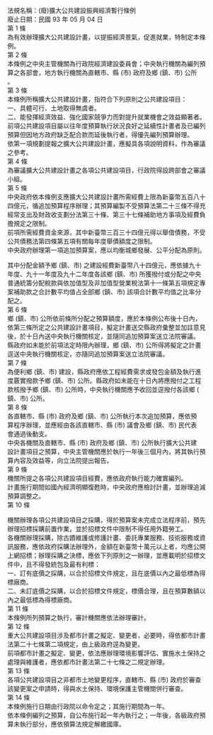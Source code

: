法規名稱：(廢)擴大公共建設振興經濟暫行條例  
廢止日期：民國 93 年 05 月 04 日  
第 1 條  
為有效辦理擴大公共建設計畫，以提振經濟景氣，促進就業，特制定本條  
例。  
第 2 條  
本條例之中央主管機關為行政院經濟建設委員會；中央執行機關為編列預  
算之各部會，地方執行機關為直轄市、縣 (市) 政府及鄉 (鎮、市) 公所  
。  
第 3 條  
本條例所稱擴大公共建設計畫，指符合下列原則之公共建設項目：  
一、具體可行、土地取得無虞者。  
二、能發揮經濟效益、強化國家競爭力而對提升就業機會之效益顯著者。  
前項公共建設項目屬以往年度預算執行狀況良好之延續性計畫者及已編列  
預算但因地方政府缺乏配合款而延後執行者，得優先編列預算辦理。  
依第一項規劃提報之擴大公共建設計畫，應擬具各項說明資料，作為審議  
之參考。  
第 4 條  
為審議擴大公共建設計畫之各項公共建設項目，行政院得設跨部會之審議  
小組。  
第 5 條  
中央政府依本條例支應擴大公共建設計畫所需經費上限為新臺幣五百八十  
四億元，循追加預算程序辦理；其預算編製不受預算法第二十三條不得充  
經常支出及財政收支劃分法第三十條、第三十七條補助地方事項及經費負  
擔規定之限制。  
前項所需經費資金來源，其中新臺幣三百三十四億元得以舉借債務，不受  
公共債務法第四條第五項有關每年度舉債額度之限制。  
中央政府辦理第一項追加預算案，應以均衡城鄉發展、公平分配為原則。  


其中分配金額予鄉 (鎮、市) 之建設經費新臺幣八十四億元，應依據九十  
年度、九十一年度及九十二年度各該鄉 (鎮、市) 所獲撥付或分配之中央  
普通統籌分配稅款與依加值型及非加值型營業稅法第十一條第五項規定專  
案補助款之合計數平均值占全部鄉 (鎮、市) 該項合計數平均值之比率分  
配之。  
第 6 條  
鄉 (鎮、市) 公所依前條所分配之預算額度，應於本條例公布後十日內，  
依第三條所定之公共建設計畫項目，擬定計畫送交縣政府彙整並加註意見  
後，於十日內送中央執行機關核定，並隨同追加預算案送立法院審議。  
縣政府如未能於前項法定時限內辦理，鄉 (鎮、市) 公所得將擬定之計畫  
逕送中央執行機關核定，亦隨同追加預算案送立法院審議。  
第 7 條  
為便利鄉 (鎮、市) 建設，縣政府應依工程經費需求或發包金額及執行進  
度覈實撥款予鄉 (鎮、市) 公所。縣政府如未能在十日內將應撥付之工程  
款核撥予鄉 (鎮、市) 公所時，中央執行機關應予收回並逕撥付各該鄉 (  
鎮、市) 公所。  
第 8 條  
各直轄市、縣 (市) 政府及鄉 (鎮、市) 公所執行本次追加預算，應依預  
算程序辦理，並應經由各該直轄市、縣 (市) 議會及鄉 (鎮、市) 民代表  
會通過後動支。  
中央各機關及直轄市、縣 (市) 政府及鄉 (鎮、市) 公所執行擴大公共建  
設計畫項目之預算，中央主管機關應於執行一年後三個月內，將其執行預  
算內容及效益等，向立法院提出報告。  
第 9 條  
機關所提之各項公共建設項目經費，應依政府執行能力確實編列。  
計畫施行期間如國內經濟明顯復甦時，中央政府應檢討計畫，並辦理追減  
預算調整之。  
第 10 條  


機關辦理各項公共建設項目之採購，得於預算案未完成立法程序前，預先  
辦理招標採購前置作業，並於招標文件中限制不得任用外籍勞工。  
各機關辦理採購，除古蹟維護或修護計畫、委託專業服務、技術服務或資  
訊服務，應依政府採購法辦理外，金額在新臺幣十萬元以上者，均應公開  
上網招標；辦理採購之決標，應依下列原則之一辦理，並應載明於招標文  
件中，且不得發統包及最有利標：  
一、訂有底價之採購，以合於招標文件規定，且在底價以內之最低標為得  
標廠商。  
二、未訂底價之採購，以合於招標文件規定，標價合理，且在預算數額以  
內之最低標為得標廠商。  
第 11 條  
本條例所列預算之執行，審計機關應依法辦理審計。  
第 12 條  
重大公共建設項目涉及都市計畫之擬定、變更者，必要時，得依都市計畫  
法第二十七條第二項規定，由上級政府逕為變更。  
前項都市計畫之擬定、變更，依法應辦理環境影響評估、實施水土保持之  
處理與維護者，應依都市計畫法第二十七條之二規定辦理。  
第 13 條  
各項公共建設項目之非都市土地變更程序，直轄市、縣 (市) 政府於審查  
該變更案之申請時，得與水土保持、環境保護主管機關併行審查。  
第 14 條  
本條例施行日期由行政院以命令定之；其施行期間為一年。  
依本條例編列之預算，自公布施行起一年內執行之；一年後，各級政府預  
算未執行部分，應依預算法規定解繳國庫。  


